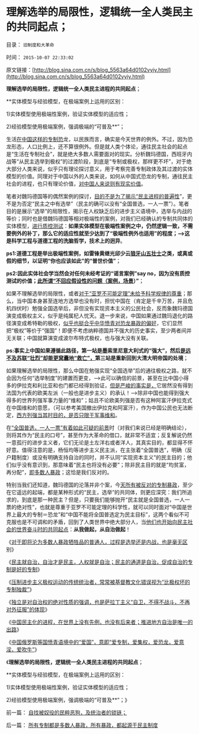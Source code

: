 # 理解选举的局限性，逻辑统一全人类民主的共同起点；

目录： `旧制度和大革命` 

时间： `2015-10-07 22:33:02` 

原文链接：[http://blog.sina.com.cn/s/blog_5563a64d0102vyiy.html](http://blog.sina.com.cn/s/blog_5563a64d0102vyiy.html)

**理解选举的局限性，逻辑统一全人类民主进程的共同起点**；

**实体模型与经验模型，在极端案例上运用的区别：

1)实体模型使用极端性案例，验证实体模型的适应性；

2)经验模型使用极端案例，强调极端的“可普及**”；

生活[在中国这样的专制恐](../../../2015/10/6/“中国恐龙”与“最深厚专制文化”同义反复；.md)龙，以民族而言，确实是今天世界的例外。不过，因为恐龙形态，人口比例上，还不算很例外。但是就人类个体论，通往民主社会的起点是“生活在专制社会”，就是绝大多数人需要面对的现实。分析魏玛德国，西班牙内战等“从民主选举到极权”的过渡阶段，到底是“专制或极权，那样更不坏”，对于绝大部分人类来说，似乎只有理论探讨意义，用于考察完善专制政体及其过渡的实体模型的价值。同理对于中国以外的人类来说，如何从中国式恐龙的专制，通往民主社会的进程，也只有理论价值，[对中国人来说则有现实价值](../../../2015/10/5/中国不可能“整体性顶层设计”，推进地方自治是唯一的出路；.md)。

笔者对魏玛德国等的偶然案例的探讨，[目的不是为了揭示“民主进程的普遍性](../../../2015/10/4/独立是对自治权的绝对性质的强调，也是萨拉丁主义的体现；.md)”，更不是为否定“民主之中有选举”（民主的确可以没有“全国普选，一人一票”）。笔者目的是展示“选举”的局限性，揭示在人权缺乏后的进步主义语境中，选举与内战的等价；同时也是借魏玛德国等相对极端性的案例，对我们已经确认的专制共同体的实体模型，[进行质控测试](../../../2014/9/2/从质控理解军事建设，条令和军事法庭，及经济质量体系的ISO、FDA.md)：**如果实体模型在极端性案例之中，仍然逻辑一致，不需要例外的补丁，那么它的适应性就至少达到了“极端性例外也适用”的程度；——>这是科学工程与道德工程的洗脑哲学，技术上的迥异**。

**ps1:道德工程是举出极端性案例，如雷锋黄继光邱少云[狼牙山五壮士](../../../2013/8/31/警力被“造谣案”滥用后，被迫出现的“革委会”和“中央文革”.md)之类，或真或假的细节，以证明“你也应该如此”的“普世价值”**；

**ps2:因此实体社会学当然会对任何未经考证的“谣言案例”say no，因为没有质控测试的价值；[此所谓“不回应假设性的问题（案例，场景](../../../2010/10/21/意识形态的“假设场景”和邪教.md)）”**；

如果不理解选举的局限性，或者[对于“亚罗不可能定理”未给予科学规律的尊重](../../../2012/1/1/“愚民总是大多数”之阿罗不可能定理.md)；那么，当中国本身甚至连地方选举也没有时，担忧中国在（肯定是千辛万苦，并且危机四伏时）勉强全国选举后，非但没有实现资本主义的公民社会，反而象魏玛德国演变成极权主义，似乎是纯属杞人忧天。退一步来说，中国如果通过魏玛退化的路径演变成希特勒的极权，[似乎也挺合乎中华愤青对恐龙暴政的偏好](../../../2010/7/10/中国传统愤青崇拜德国纳粹.md)，它们显然把“极权”等价于“强国”！即便不考虑纳粹德国并不强大的历史事实，至少两者间并无关联；中国就算演变成波尔布特式极权，也与强大没有关联。

**ps:事实上中国如果遵循此路径，第一站是墨索里尼意大利式的“强大”，然后[是远不及苏联“壮烈”却能更窝囊地“救亡”，](../../../2009/8/3/工业化后靠小弟养活的苏联老大哥.md)第三站是重新回到大清大明帝国的处境**；

如果理解选举的局限性，那么中国在勉强实现“全国选举”后的通往极权之路，就不会因为任何“选举制度”的建置而更变，——>此可以确信的前景，甚至在比中国小得多的伊拉克和利比亚和也门都已经得到验证，[但是严峻的事实是，](../../../2015/9/28/重放阿拉伯之春，美英法进步主义干涉的十字军；.md)它居然没有得到法国为代表的欧美左派（一般也是进步主义）的承认！——>除非中国也能得到强大得多的世界列强军事力量的“维和”；姑且不论欧美列强是否有这种阿富汗伊拉克式在中国维和的意愿，（可以参考美国撤出伊拉克和阿富汗），作为中国公民也无法断定，[西方列强当其时目的，是否只限于军事维和](../../../2015/8/22/十字军运动是世界历史关键的转折点；.md)。

在[“全国普选，一人一票”有着如此可疑的前景](../../../2014/4/16/“政改为先”即“阶级斗争为纲”“抓革命，促生产”.md)时（对我们来说已经是明确结论），则将其作为“民主的口号”，甚至作为大革命的借口，就非常不适宜；反复解说仍然一意孤行的进步主义者，它们无论是土左洋右或者洋人，其真实目的，都显得不怀好意。值得注意的是，杨恒均等进步主义民主派，在主张着“全国普选”，明确（反户籍制度）或没有明确支持自治的同时，并不认同“实现资本主义”的民主目的；他们似乎没有意识到，那意味着“民主也将没有必要”；除非民主目的就是“均贫富，再分配”，[即多数人暴政](../../../2015/10/6/所有专制都是多数人暴政，所有暴政，都起源于民主制度.md)；这恰是我们反对的。

特别当我们还知道，魏玛德国的沦落并非个案，今[天所有被反对的专制暴政](../../../2012/1/1/多数人暴政的“怀旧”“复古”的虚拟正义.md)，至少在它遥远的起端，都是某种形式的“民主，选举”的共同体，则更应深究：我们所追求的，到底是那一种民主？但是，只要我们能够抛开“民主就是全国普选，一人一票的绝对性”，也就是尊重于亚罗不可能定理的科学性，就可以同时面对“中国是世界上最大的专制＝恐龙”和“中国不能将全国普选定为民主目标”，这两个看似不可克服也是不可调和的矛盾，回到了人类世界中绝大部分人，当[他们也开始向民主社会的世界奋斗时的共同起点](../../../2010/2/26/中国的民主只不过就是从自已做起，从现在做起.md)：**从我做起，从自治做起**！

《[对于即将沦为多数人暴政牺牲品的普通人，过程是选举还是内战，也是毫无区](../../../2015/9/26/不彻底否定“统一就是正义”，民主就无从谈起.md)别》

《[民主就自治，自治才是民主，人权就是自治；民主的通道是自治，促成自治的专制是好的专制](../../../2015/9/27/民主就是自治，自治才是民主，人权就是自治；.md)》

《[压制进步主义极权运动的传统统治者，常常被基督教文化错误视为“比极权坏的专制独裁”](../../../2015/9/28/重放阿拉伯之春，美英法进步主义干涉的十字军；.md)》

《[独立是对自治权的绝对性质的强调，也是萨拉丁主义“自卫，不得不战斗，不再对外征服”的体现](../../../2015/10/4/独立是对自治权的绝对性质的强调，也是萨拉丁主义的体现；.md)》

《[中国民主化的进程，在世界上没有先例，也没有后来者；推进地方自治是唯一的出路](../../../2015/10/5/中国不可能“整体性顶层设计”，推进地方自治是唯一的出路；.md)》

《[中国俄罗斯等国愤青语境中的“爱国”，意即“爱专制，爱集权，爱恐龙，爱意淫，爱吹牛”](../../../2015/10/6/“中国恐龙”与“最深厚专制文化”同义反复；.md)》

《**理解选举的局限性，逻辑统一全人类民主进程的共同起点**；

**实体模型与经验模型，在极端案例上运用的区别：

1)实体模型使用极端性案例，验证实体模型的适应性；

2)经验模型使用极端案例，强调极端的“可普及**”；》

前一篇： [自找被奴役的民粹恶狗，及统治者的锁链；](../../../2015/10/8/自找被奴役的民粹恶狗，及统治者的锁链；.md)

后一篇： [所有专制都是多数人暴政，所有暴政，都起源于民主制度](../../../2015/10/6/所有专制都是多数人暴政，所有暴政，都起源于民主制度.md)


